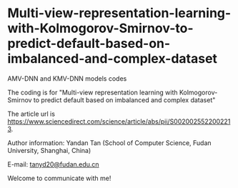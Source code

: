 # Multi-view-representation-learning-with-Kolmogorov-Smirnov-to-predict-default-based-on-imbalanced-and-complex-dataset
AMV-DNN and KMV-DNN models codes

The coding is for "Multi-view representation learning with Kolmogorov-Smirnov to predict default based on imbalanced and complex dataset"

The article url is https://www.sciencedirect.com/science/article/abs/pii/S0020025522002213.

Author information: Yandan Tan (School of Computer Science, Fudan University, Shanghai, China)

E-mail: tanyd20@fudan.edu.cn

Welcome to communicate with me!
